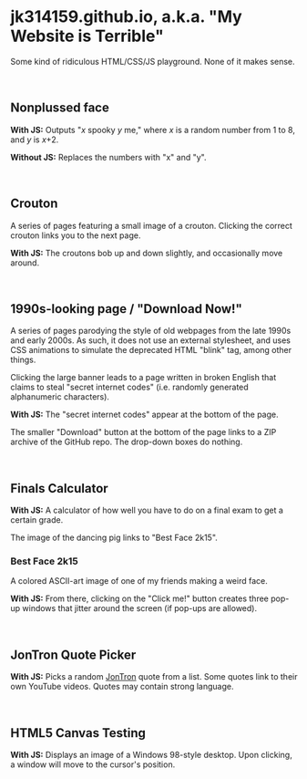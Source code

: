 # jk314159.github.io, a.k.a. "My Website is Terrible"
Some kind of ridiculous HTML/CSS/JS playground. None of it makes sense.

&nbsp;

## Nonplussed face
**With JS:** Outputs "*x* spooky *y* me," where *x* is a random number from 1 to 8, and *y* is *x*+2.

**Without JS:** Replaces the numbers with "x" and "y".

&nbsp;

## Crouton
A series of pages featuring a small image of a crouton. Clicking the correct crouton links you to the next page.

**With JS:** The croutons bob up and down slightly, and occasionally move around.

&nbsp;

## 1990s-looking page / "Download Now!"
A series of pages parodying the style of old webpages from the late 1990s and early 2000s. As such, it does not use an external stylesheet, and uses CSS animations to simulate the deprecated HTML "blink" tag, among other things.

Clicking the large banner leads to a page written in broken English that claims to steal "secret internet codes" (i.e. randomly generated alphanumeric characters).

**With JS:** The "secret internet codes" appear at the bottom of the page.

The smaller "Download" button at the bottom of the page links to a ZIP archive of the GitHub repo. The drop-down boxes do nothing.

&nbsp;

## Finals Calculator
**With JS:** A calculator of how well you have to do on a final exam to get a certain grade.

The image of the dancing pig links to "Best Face 2k15".

### Best Face 2k15
A colored ASCII-art image of one of my friends making a weird face.

**With JS:** From there, clicking on the "Click me!" button creates three pop-up windows that jitter around the screen (if pop-ups are allowed).

&nbsp;

## JonTron Quote Picker
**With JS:** Picks a random [JonTron](http://www.youtube.com/user/JonTronShow) quote from a list. Some quotes link to their own YouTube videos. Quotes may contain strong language.

&nbsp;

## HTML5 Canvas Testing
**With JS:** Displays an image of a Windows 98-style desktop. Upon clicking, a window will move to the cursor's position.
